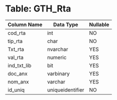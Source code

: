 # Table: GTH_Rta

| Column Name | Data Type | Nullable |
|-------------|-----------|----------|
| cod_rta | int | NO |
| tip_rta | char | NO |
| Txt_rta | nvarchar | YES |
| val_rta | numeric | YES |
| ind_txt_lib | bit | YES |
| doc_anx | varbinary | YES |
| nom_anx | varchar | YES |
| id_uniq | uniqueidentifier | NO |
